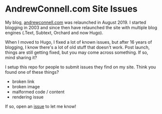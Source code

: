 # AndrewConnell.com Site Issues

My blog, [andrewconnell.com](https://www.andrewconnell.com) was relaunched in August 2019. I started blogging in 2003 and since then have relaunched the site with multiple blog engines (.Text, Subtext, Orchard and now Hugo).

When I moved to Hugo, I fixed a lot of known issues, but after 16 years of blogging, I know there's a lot of old stuff that doesn't work. Post launch, things are still getting fixed, but you may come across something. If so, mind sharing it?

I setup this repo for people to submit issues they find on my site. Think you found one of these things?

- broken link
- broken image
- malformed code / content
- rendering issue

If so, open an [issue](issue) to let me know!

